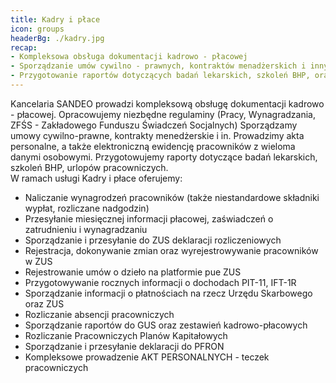 ```yaml
---
title: Kadry i płace
icon: groups
headerBg: ./kadry.jpg
recap:
- Kompleksowa obsługa dokumentacji kadrowo - płacowej
- Sporządzanie umów cywilno - prawnych, kontraktów menadżerskich i innych
- Przygotowanie raportów dotyczących badań lekarskich, szkoleń BHP, oraz urlopów pracowniczych
---
```

Kancelaria SANDEO prowadzi kompleksową obsługę dokumentacji kadrowo - płacowej.
Opracowujemy niezbędne regulaminy (Pracy, Wynagradzania, ZFŚS - Zakładowego Funduszu
Świadczeń Socjalnych) Sporządzamy umowy cywilno-prawne, kontrakty menedżerskie i in.
Prowadzimy akta personalne, a także elektroniczną ewidencję pracowników z wieloma
danymi osobowymi. Przygotowujemy raporty dotyczące badań lekarskich, szkoleń BHP,
urlopów pracowniczych.  
W ramach usługi Kadry i płace oferujemy:

- Naliczanie wynagrodzeń pracowników (także niestandardowe składniki wypłat, rozliczane nadgodzin)
- Przesyłanie miesięcznej informacji płacowej, zaświadczeń o zatrudnieniu i wynagradzaniu
- Sporządzanie i przesyłanie do ZUS deklaracji rozliczeniowych
- Rejestracja, dokonywanie zmian oraz wyrejestrowywanie pracowników w ZUS
- Rejestrowanie umów o dzieło na platformie pue ZUS
- Przygotowywanie rocznych informacji o dochodach PIT-11, IFT-1R
- Sporządzanie informacji o płatnościach na rzecz Urzędu Skarbowego oraz ZUS
- Rozliczanie absencji pracowniczych
- Sporządzanie raportów do GUS oraz zestawień kadrowo-płacowych
- Rozliczanie Pracowniczych Planów Kapitałowych
- Sporządzanie i przesyłanie deklaracji do PFRON
- Kompleksowe prowadzenie AKT PERSONALNYCH - teczek pracowniczych
